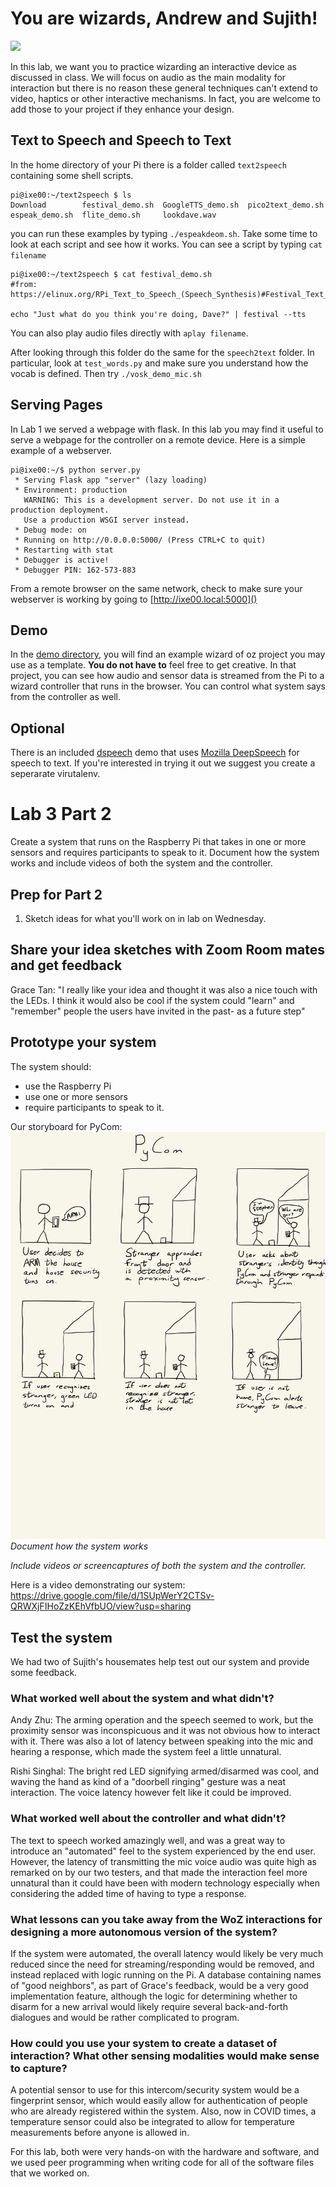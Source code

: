 # You are wizards, Andrew and Sujith!

<img src="https://pbs.twimg.com/media/Cen7qkHWIAAdKsB.jpg" height="400">

In this lab, we want you to practice wizarding an interactive device as discussed in class. We will focus on audio as the main modality for interaction but there is no reason these general techniques can't extend to video, haptics or other interactive mechanisms. In fact, you are welcome to add those to your project if they enhance your design.


## Text to Speech and Speech to Text

In the home directory of your Pi there is a folder called `text2speech` containing some shell scripts.

```
pi@ixe00:~/text2speech $ ls
Download        festival_demo.sh  GoogleTTS_demo.sh  pico2text_demo.sh
espeak_demo.sh  flite_demo.sh     lookdave.wav

```

you can run these examples by typing 
`./espeakdeom.sh`. Take some time to look at each script and see how it works. You can see a script by typing `cat filename`

```
pi@ixe00:~/text2speech $ cat festival_demo.sh 
#from: https://elinux.org/RPi_Text_to_Speech_(Speech_Synthesis)#Festival_Text_to_Speech

echo "Just what do you think you're doing, Dave?" | festival --tts

```

You can also play audio files directly with `aplay filename`.

After looking through this folder do the same for the `speech2text` folder. In particular, look at `test_words.py` and make sure you understand how the vocab is defined. Then try `./vosk_demo_mic.sh`

## Serving Pages

In Lab 1 we served a webpage with flask. In this lab you may find it useful to serve a webpage for the controller on a remote device. Here is a simple example of a webserver.

```
pi@ixe00:~/$ python server.py
 * Serving Flask app "server" (lazy loading)
 * Environment: production
   WARNING: This is a development server. Do not use it in a production deployment.
   Use a production WSGI server instead.
 * Debug mode: on
 * Running on http://0.0.0.0:5000/ (Press CTRL+C to quit)
 * Restarting with stat
 * Debugger is active!
 * Debugger PIN: 162-573-883
```
From a remote browser on the same network, check to make sure your webserver is working by going to [http://ixe00.local:5000]()


## Demo

In the [demo directory](./demo), you will find an example wizard of oz project you may use as a template. **You do not have to** feel free to get creative. In that project, you can see how audio and sensor data is streamed from the Pi to a wizard controller that runs in the browser. You can control what system says from the controller as well.

## Optional

There is an included [dspeech](./dspeech) demo that uses [Mozilla DeepSpeech](https://github.com/mozilla/DeepSpeech) for speech to text. If you're interested in trying it out we suggest you create a seperarate virutalenv. 



# Lab 3 Part 2

Create a system that runs on the Raspberry Pi that takes in one or more sensors and requires participants to speak to it. Document how the system works and include videos of both the system and the controller.

## Prep for Part 2

1. Sketch ideas for what you'll work on in lab on Wednesday.

## Share your idea sketches with Zoom Room mates and get feedback

Grace Tan: "I really like your idea and thought it was also a nice touch with the LEDs.  I think it would also be cool if the system could "learn" and "remember" people the users have invited in the past- as a future step"

## Prototype your system

The system should:
* use the Raspberry Pi 
* use one or more sensors
* require participants to speak to it. 


Our storyboard for PyCom:
![Sketch 1](https://github.com/andrewhtsai/Interactive-Lab-Hub/blob/Spring2021/Lab%203/ECE5413_Lab3Storyboard.jpg)
*Document how the system works*

*Include videos or screencaptures of both the system and the controller.*

Here is a video demonstrating our system: https://drive.google.com/file/d/1SUpWerY2CTSv-QRWXjFIHoZzKEhVfbUO/view?usp=sharing
## Test the system
We had two of Sujith's housemates help test out our system and provide some feedback.

### What worked well about the system and what didn't?
Andy Zhu: The arming operation and the speech seemed to work, but the proximity sensor was inconspicuous and it was not obvious how to interact with it. There was also
a lot of latency between speaking into the mic and hearing a response, which made the system feel a little unnatural.

Rishi Singhal: The bright red LED signifying armed/disarmed was cool, and waving the hand as kind of a "doorbell ringing" gesture was a neat interaction. The voice
latency however felt like it could be improved.


### What worked well about the controller and what didn't?
The text to speech worked amazingly well, and was a great way to introduce an "automated" feel to the system experienced by the end user. However, the latency of 
transmitting the mic voice audio was quite high as remarked on by our two testers, and that made the interaction feel more unnatural than it could have been with 
modern technology especially when considering the added time of having to type a response.

### What lessons can you take away from the WoZ interactions for designing a more autonomous version of the system?
If the system were automated, the overall latency would likely be very much reduced since the need for streaming/responding would be removed, and instead replaced
with logic running on the Pi. A database containing names of "good neighbors", as part of Grace's feedback, would be a very good implementation feature, although
the logic for determining whether to disarm for a new arrival would likely require several back-and-forth dialogues and would be rather complicated to program.


### How could you use your system to create a dataset of interaction? What other sensing modalities would make sense to capture?
A potential sensor to use for this intercom/security system would be a fingerprint sensor, which would easily allow for authentication of people who are
already registered within the system. Also, now in COVID times, a temperature sensor could also be integrated to allow for temperature measurements before anyone
is allowed in.

For this lab, both were very hands-on with the hardware and software, and we used peer programming when writing code for all of the software files that we worked on.
